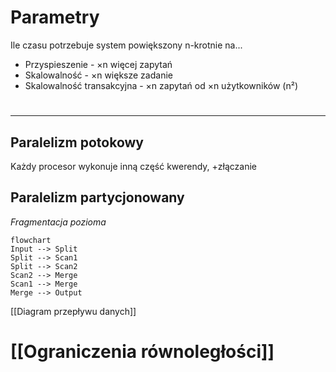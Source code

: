 # Parametry
Ile czasu potrzebuje system powiększony n-krotnie na...
- Przyspieszenie - ×n więcej zapytań
- Skalowalność - ×n większe zadanie
- Skalowalność transakcyjna - ×n zapytań od ×n użytkowników (n²)

# 
---

## Paralelizm potokowy
Każdy procesor wykonuje inną część kwerendy, +złączanie
## Paralelizm partycjonowany
*Fragmentacja pozioma*
```mermaid
flowchart
Input --> Split
Split --> Scan1
Split --> Scan2
Scan2 --> Merge
Scan1 --> Merge
Merge --> Output
```
[[Diagram przepływu danych]]

# [[Ograniczenia równoległości]]